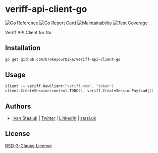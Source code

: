 # veriff-api-client-go

[![Go Reference](https://pkg.go.dev/badge/github.com/brokeyourbike/veriff-api-client-go.svg)](https://pkg.go.dev/github.com/brokeyourbike/veriff-api-client-go)
[![Go Report Card](https://goreportcard.com/badge/github.com/brokeyourbike/veriff-api-client-go)](https://goreportcard.com/report/github.com/brokeyourbike/veriff-api-client-go)
[![Maintainability](https://api.codeclimate.com/v1/badges/698070207d9d5a7bb44e/maintainability)](https://codeclimate.com/github/brokeyourbike/veriff-api-client-go/maintainability)
[![Test Coverage](https://api.codeclimate.com/v1/badges/698070207d9d5a7bb44e/test_coverage)](https://codeclimate.com/github/brokeyourbike/veriff-api-client-go/test_coverage)

Veriff API Client for Go

## Installation

```bash
go get github.com/brokeyourbike/veriff-api-client-go
```

## Usage

```go
client := veriff.NewClient("veriff.com", "token")
client.CreateSession(context.TODO(), veriff.CreateSessionPayload{})
```

## Authors
- [Ivan Stasiuk](https://github.com/brokeyourbike) | [Twitter](https://twitter.com/brokeyourbike) | [LinkedIn](https://www.linkedin.com/in/brokeyourbike) | [stasi.uk](https://stasi.uk)

## License
[BSD-3-Clause License](https://github.com/brokeyourbike/veriff-api-client-go/blob/main/LICENSE)